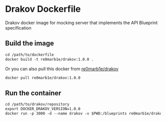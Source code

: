 # Drakov Dockerfile

Drakov docker image for mocking server that implements the API Blueprint specification

## Build the image

```Dockerfile
cd /path/to/dockerfile
docker build -t re0marb1e/drakov:1.0.0 .
```

Or you can also pull this docker from [re0marb1e/drakov](https://hub.docker.com/r/re0marb1e/drakov/)

```Dockerfile
docker pull re0marb1e/drakov:1.0.0
```

## Run the container

```Dockerfile
cd /path/to/drakov/repository
export DOCKER_DRAKOV_VERSION=1.0.0
docker run -p 3000 -d --name drakov -v $PWD:/blueprints re0marb1e/drakov:$DOCKER_DRAKOV_VERSION
```